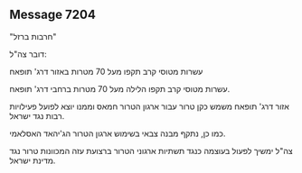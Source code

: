 ## Message 7204

"חרבות ברזל"

דובר צה"ל: 

עשרות מטוסי קרב תקפו מעל 70 מטרות באזור דרג' תופאח

עשרות מטוסי קרב תקפו הלילה מעל 70 מטרות ברחבי דרג' תופאח. 

אזור דרג' תופאח משמש כקן טרור עבור ארגון הטרור חמאס וממנו יוצא לפועל פעילויות רבות נגד ישראל.

כמו כן, נתקף מבנה צבאי בשימוש ארגון הטרור הג'יהאד האסלאמי.

צה"ל ימשיך לפעול בעוצמה כנגד תשתיות ארגוני הטרור ברצועת עזה המכוונות טרור נגד מדינת ישראל.

